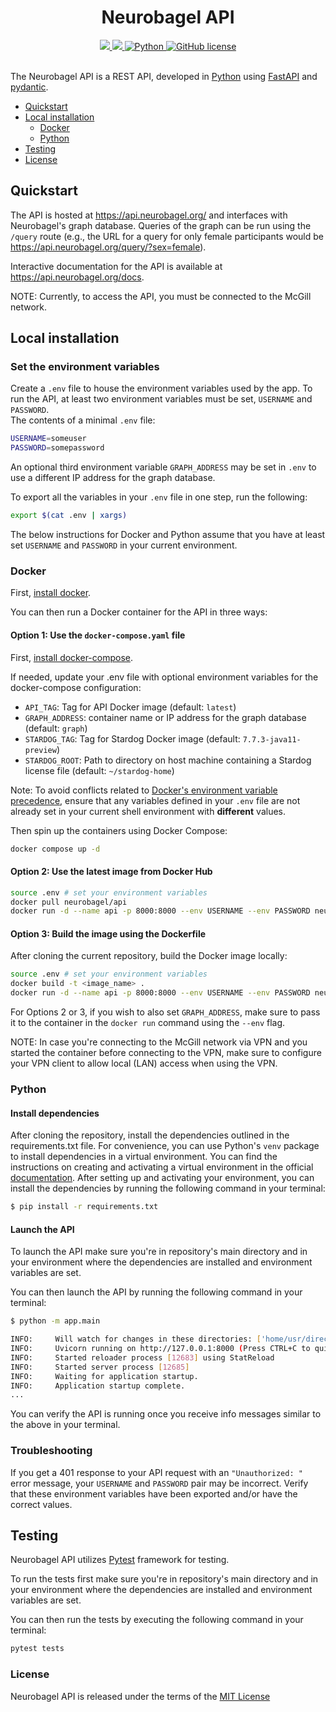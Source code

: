 <div align="center">

# Neurobagel API
    
<div>
    <a href="https://github.com/neurobagel/api/actions/workflows/test.yaml">
        <img src="https://img.shields.io/github/actions/workflow/status/neurobagel/api/test.yaml?color=BDB76B&label=test&style=flat-square">
    </a>
    <a href="https://coveralls.io/github/neurobagel/api">
        <img src="https://img.shields.io/coverallsCoverage/github/neurobagel/api?style=flat-square&color=8FBC8F">
    </a>
    <a href="https://www.python.org/">
        <img src="https://img.shields.io/badge/python-3.10-4682B4?style=flat-square" alt="Python">
    </a>
    <a href="LICENSE">
        <img src="https://img.shields.io/github/license/neurobagel/api?color=CD5C5C&style=flat-square" alt="GitHub license">
    </a>
</div>
<br>
</div>

The Neurobagel API is a REST API, developed in [Python](https://www.python.org/) using [FastAPI](https://fastapi.tiangolo.com/) and [pydantic](https://docs.pydantic.dev/).

- [Quickstart](#quickstart)
- [Local installation](#local-installation)
    - [Docker](#docker)
    - [Python](#python)
- [Testing](#testing)
- [License](#license)


## Quickstart
The API is hosted at https://api.neurobagel.org/ and interfaces with Neurobagel's graph database. Queries of the graph can be run using the `/query` route (e.g., the URL for a query for only female participants would be https://api.neurobagel.org/query/?sex=female).

Interactive documentation for the API is available at https://api.neurobagel.org/docs.

NOTE: Currently, to access the API, you must be connected to the McGill network.

## Local installation

### Set the environment variables
Create a `.env` file to house the environment variables used by the app. To run the API, at least two environment variables must be set, `USERNAME` and `PASSWORD`.  
The contents of a minimal `.env` file:
```bash
USERNAME=someuser
PASSWORD=somepassword
```

An optional third environment variable `GRAPH_ADDRESS` may be set in `.env` to use a different IP address for the graph database.

To export all the variables in your `.env` file in one step, run the following:
```bash
export $(cat .env | xargs)
```

The below instructions for Docker and Python assume that you have at least set `USERNAME` and `PASSWORD` in your current environment.

### Docker
First, [install docker](https://docs.docker.com/get-docker/).

 You can then run a Docker container for the API in three ways:
#### Option 1: Use the `docker-compose.yaml` file

First, [install docker-compose](https://docs.docker.com/compose/install/).

If needed, update your .env file with optional environment variables for the docker-compose configuration:
- `API_TAG`: Tag for API Docker image (default: `latest`)
- `GRAPH_ADDRESS`: container name or IP address for the graph database (default: `graph`)
- `STARDOG_TAG`: Tag for Stardog Docker image (default: `7.7.3-java11-preview`)
- `STARDOG_ROOT`: Path to directory on host machine containing a Stardog license file (default: `~/stardog-home`)

Note: To avoid conflicts related to [Docker's environment variable precedence](https://docs.docker.com/compose/environment-variables/envvars-precedence/), ensure that any variables defined in your `.env` file are not already set in your current shell environment with **different** values.

Then spin up the containers using Docker Compose:
```bash
docker compose up -d
```

#### Option 2: Use the latest image from Docker Hub
```bash
source .env # set your environment variables 
docker pull neurobagel/api
docker run -d --name api -p 8000:8000 --env USERNAME --env PASSWORD neurobagel/api
```
#### Option 3: Build the image using the Dockerfile
After cloning the current repository, build the Docker image locally:
```bash
source .env # set your environment variables
docker build -t <image_name> .
docker run -d --name api -p 8000:8000 --env USERNAME --env PASSWORD neurobagel/api
```

For Options 2 or 3, if you wish to also set `GRAPH_ADDRESS`, make sure to pass it to the container in the `docker run` command using the `--env` flag.

NOTE: In case you're connecting to the McGill network via VPN and you started the container before connecting to the VPN, make sure to configure your VPN client to allow local (LAN) access when using the VPN.

### Python
#### Install dependencies

After cloning the repository, install the dependencies outlined in the requirements.txt file. For convenience, you can use Python's `venv` package to install dependencies in a virtual environment. You can find the instructions on creating and activating a virtual environment in the official [documentation](https://docs.python.org/3.10/library/venv.html). After setting up and activating your environment, you can install the dependencies by running the following command in your terminal:

```bash
$ pip install -r requirements.txt
```

#### Launch the API

To launch the API make sure you're in repository's main directory and in your environment where the dependencies are installed and environment variables are set.

You can then launch the API by running the following command in your terminal:

```bash
$ python -m app.main
```

```bash
INFO:     Will watch for changes in these directories: ['home/usr/directory/']
INFO:     Uvicorn running on http://127.0.0.1:8000 (Press CTRL+C to quit)
INFO:     Started reloader process [12683] using StatReload
INFO:     Started server process [12685]
INFO:     Waiting for application startup.
INFO:     Application startup complete.
...
```
You can verify the API is running once you receive info messages similar to the above in your terminal.

### Troubleshooting
If you get a 401 response to your API request with an `"Unauthorized: "` error message, your `USERNAME` and `PASSWORD` pair may be incorrect. Verify that these environment variables have been exported and/or have the correct values.

## Testing

Neurobagel API utilizes [Pytest](https://docs.pytest.org/en/7.2.x/) framework for testing.

To run the tests first make sure you're in repository's main directory and in your environment where the dependencies are installed and environment variables are set.

You can then run the tests by executing the following command in your terminal:

```bash
pytest tests
```

### License

Neurobagel API is released under the terms of the [MIT License](LICENSE)